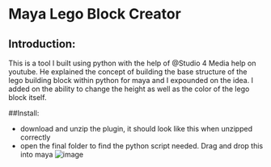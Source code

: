 # Maya Lego Block Creator

## Introduction:
This is a tool I built using python with the help of @Studio 4 Media help on youtube. He explained the concept of building the base structure of the lego building block within python for maya and I expounded on the idea. I added on the ability to change the height as well as the color of the lego block itself. 

##Install:
* download and unzip the plugin, it should look like this when unzipped correctly
* open the final folder to find the python script needed. Drag and drop this into maya
  ![image](https://github.com/abriller24/TechDirectionFinal/assets/70406513/b6df7df0-f17f-4413-8309-2dce51ac333f)


